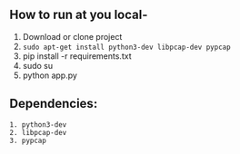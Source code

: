 ## How to run at you local-
1. Download or clone project
2. `sudo apt-get install python3-dev libpcap-dev pypcap`
3. pip install -r requirements.txt
4. sudo su
5. python app.py

## Dependencies:
    1. python3-dev  
    2. libpcap-dev  
    3. pypcap  
